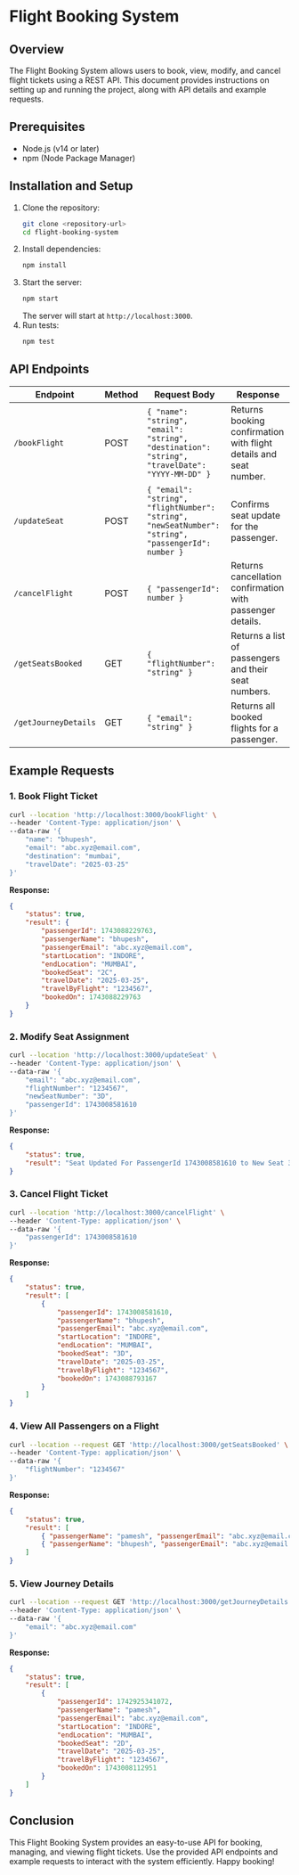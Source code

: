 # Flight Booking System

## Overview
The Flight Booking System allows users to book, view, modify, and cancel flight tickets using a REST API. This document provides instructions on setting up and running the project, along with API details and example requests.

## Prerequisites
- Node.js (v14 or later)
- npm (Node Package Manager)

## Installation and Setup
1. Clone the repository:
   ```sh
   git clone <repository-url>
   cd flight-booking-system
   ```
2. Install dependencies:
   ```sh
   npm install
   ```
3. Start the server:
   ```sh
   npm start
   ```
   The server will start at `http://localhost:3000`.
4. Run tests:
   ```sh
   npm test
   ```

## API Endpoints

| Endpoint                  | Method | Request Body | Response |
|---------------------------|--------|--------------|----------|
| `/bookFlight`            | POST   | `{ "name": "string", "email": "string", "destination": "string", "travelDate": "YYYY-MM-DD" }` | Returns booking confirmation with flight details and seat number. |
| `/updateSeat`            | POST   | `{ "email": "string", "flightNumber": "string", "newSeatNumber": "string", "passengerId": number }` | Confirms seat update for the passenger. |
| `/cancelFlight`          | POST   | `{ "passengerId": number }` | Returns cancellation confirmation with passenger details. |
| `/getSeatsBooked`        | GET    | `{ "flightNumber": "string" }` | Returns a list of passengers and their seat numbers. |
| `/getJourneyDetails`     | GET    | `{ "email": "string" }` | Returns all booked flights for a passenger. |

## Example Requests

### 1. Book Flight Ticket
```sh
curl --location 'http://localhost:3000/bookFlight' \
--header 'Content-Type: application/json' \
--data-raw '{
    "name": "bhupesh",
    "email": "abc.xyz@email.com",
    "destination": "mumbai",
    "travelDate": "2025-03-25"
}'
```
**Response:**
```json
{
    "status": true,
    "result": {
        "passengerId": 1743088229763,
        "passengerName": "bhupesh",
        "passengerEmail": "abc.xyz@email.com",
        "startLocation": "INDORE",
        "endLocation": "MUMBAI",
        "bookedSeat": "2C",
        "travelDate": "2025-03-25",
        "travelByFlight": "1234567",
        "bookedOn": 1743088229763
    }
}
```

### 2. Modify Seat Assignment
```sh
curl --location 'http://localhost:3000/updateSeat' \
--header 'Content-Type: application/json' \
--data-raw '{
    "email": "abc.xyz@email.com",
    "flightNumber": "1234567",
    "newSeatNumber": "3D",
    "passengerId": 1743008581610
}'
```
**Response:**
```json
{
    "status": true,
    "result": "Seat Updated For PassengerId 1743008581610 to New Seat 3D"
}
```

### 3. Cancel Flight Ticket
```sh
curl --location 'http://localhost:3000/cancelFlight' \
--header 'Content-Type: application/json' \
--data-raw '{
    "passengerId": 1743008581610
}'
```
**Response:**
```json
{
    "status": true,
    "result": [
        {
            "passengerId": 1743008581610,
            "passengerName": "bhupesh",
            "passengerEmail": "abc.xyz@email.com",
            "startLocation": "INDORE",
            "endLocation": "MUMBAI",
            "bookedSeat": "3D",
            "travelDate": "2025-03-25",
            "travelByFlight": "1234567",
            "bookedOn": 1743088793167
        }
    ]
}
```

### 4. View All Passengers on a Flight
```sh
curl --location --request GET 'http://localhost:3000/getSeatsBooked' \
--header 'Content-Type: application/json' \
--data-raw '{
    "flightNumber": "1234567"
}'
```
**Response:**
```json
{
    "status": true,
    "result": [
        { "passengerName": "pamesh", "passengerEmail": "abc.xyz@email.com", "bookedSeat": "2D" },
        { "passengerName": "bhupesh", "passengerEmail": "abc.xyz@email.com", "bookedSeat": "1A" }
    ]
}
```

### 5. View Journey Details
```sh
curl --location --request GET 'http://localhost:3000/getJourneyDetails' \
--header 'Content-Type: application/json' \
--data-raw '{
    "email": "abc.xyz@email.com"
}'
```
**Response:**
```json
{
    "status": true,
    "result": [
        {
            "passengerId": 1742925341072,
            "passengerName": "pamesh",
            "passengerEmail": "abc.xyz@email.com",
            "startLocation": "INDORE",
            "endLocation": "MUMBAI",
            "bookedSeat": "2D",
            "travelDate": "2025-03-25",
            "travelByFlight": "1234567",
            "bookedOn": 1743008112951
        }
    ]
}
```

## Conclusion
This Flight Booking System provides an easy-to-use API for booking, managing, and viewing flight tickets. Use the provided API endpoints and example requests to interact with the system efficiently. Happy booking!

